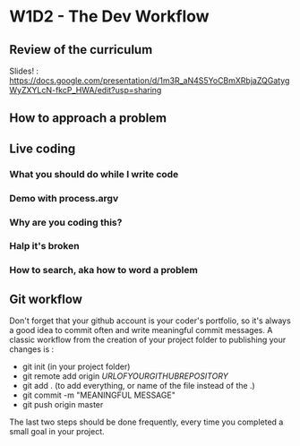 # W1D2 - The Dev Workflow

## Review of the curriculum

Slides! : https://docs.google.com/presentation/d/1m3R_aN4S5YoCBmXRbjaZQGatygWyZXYLcN-fkcP_HWA/edit?usp=sharing

## How to approach a problem

## Live coding

### What you should do while I write code

### Demo with process.argv

### Why are you coding this?

### Halp it's broken

### How to search, aka how to word a problem

## Git workflow

Don't forget that your github account is your coder's portfolio, so it's always a good idea to commit often and write meaningful commit messages. A classic workflow from the creation of your project folder to publishing your changes is :

- git init (in your project folder)
- git remote add origin *URLOFYOURGITHUBREPOSITORY*
- git add . (to add everything, or name of the file instead of the .)
- git commit -m "MEANINGFUL MESSAGE"
- git push origin master

The last two steps should be done frequently, every time you completed a small goal in your project. 